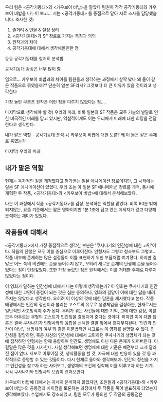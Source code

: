 
우리 팀은 <공각기동대>와 <카우보이 비밥>을 맡았다
팀원이 각각 공각기동대와 카우보이 비밥을 나누어 보고... 
저는 <공각기동대> 를 중점으로 맡아 자료 조사를 담당했습니다. 조사한 것)
1. 줄거리 & 인물 & 설정 정리
2. <공각기동대>가 SF 장르로 가지는 특징과 의의
3. 원작과의 차이
4. 공각기동대에 대해서 생각해볼만한 점

등등 공각기동대를 철저히 분석함

공각기동대 감상은 너무 많이 함

덤으로... 카우보이 비밥과의 차이를 팀원들과 생각하는 과정에서 살짝 봤다
왜 둘이 같은 작품으로 묶였을까??
단순히 일본 SF라서? 그것보다 더 큰 이유가 있을 것이라고 생각한다

가장 놀란 부분은 원작은 이런 점을 다루지 않았다는 점....

마지막으로 생각해야 할 것) 우리의 미래.
비록 일본의 SF 작품은 모두 기술의 발달로 인한 비극적인 미래를 담고 있지만, 역설적이게도 이는 우리에게 미래에 대한 희망을 전달한다고 생각한다.

내가 맡은 역할 - 공각기동대 분석
+) 카우보이 비밥에 대한 토론?
왜 이 둘은 같은 주제로 묶였는가

마지막) 우리의 미래

## 내가 맡은 역할 

현재는 독자적인 길을 개척했다고 평가받는 일본 애니메이션 장르이지만, 그 시작에는 일본 SF 애니메이션이 있었다. 우리 조는 이 일본 SF 애니메이션 장르를 개척, 동시에 개혁한 두 작품, <공각기동대>와 <카우보이 비밥>에 대해서 분석해보았다.

나는 이 과정에서 작품 <공각기동대>를 감상, 분석하는 역할을 맡았다. 비록 80분 밖에 되지않는, 요즘 기준에서는 짧은 영화이지만 1분 1초에 담고 있는 메세지가 깊고 다양해 분석하는 재미가 있었다.

## 작품들에 대해서

<공각기동대>에서 가장 중점적으로 생각한 부분은 '쿠사나기의 인간성에 대한 고민'이다. 작품의 진행은 모두 이를 중심으로 이루어진다. 인형사도 그렇고 청소부도 그렇고... 작품 내부에 존재하는 많은 설정들이 이를 표현하기 위한 부품처럼 여겨졌다. 하지만 결말은 어느 쪽의 의견에도 손을 들어주지 않고, 오히려 새로운 존재의 탄생에 손을 들어주었다는 점이 인상깊었다. 또한 가장 놀랐던 점은 원작에서는 이를 거대한 주제로 다루지 않았다는 점이다. 

이 영화가 말하는 인간성에 대해서 나는 어떻게 생각하는가? 이 영화는 쿠사나기의 인간성에 대한 고민이 중점이 되는 것은 십분 동의하나, 영화의 결말이 이에 대한 답을 내려주지는 않았다고 생각한다. 오히려 이 이상의 것에 대한 담론을 제시했다고 본다. 작중 배경에서는 인간의 정신이라 불리는 고스트의 유무로 생명체임을 결정하는, 현재로서는 일반적인 사고방식이 주가 된다. 우리가 겪는 사건들에 대한 기억, 그에 대한 감정, 이를 모두 아우르는 무형의 고스트가 인간임을 결정지어 준다는 것이다. 하지만 이에 대한 담론은 결국 쿠사나기가 인형사와의 융합을 선택한 결말 앞에서 흐지부지된다. 
'인간과 인간이 아님', '생명체의 여부'와 같은 이분법적인 사고로는 이 영화를 설명할 수 없다. 인간성을 갈망하던, 혹은 자신의 인간성에 대해서 고민하던 쿠사나기와 생명체가 되는 것에 집착하던 인형사는 함께 융합하여 인간도, 생명체도 아닌 다른 존재가 되어버린다. 이 결말은 많은 것을 시사한다. 사실 생각해보면 생명체에 대한 기준은 예전부터 크게 달라진 점이 없다. 세포로 이루어질 것, 생식활동을 할 것, 자극에 대한 반응이 있을 것 등 과학적으로 증명할 수 있는 것들이다. 
다시 현재로 돌아와 생각해보자. 인간의 정신을 가지고 인간성을 찾고자 하는 사이보그, 생명체의 조건에 집착해 이를 이루고자 하는 기계. 각각 쿠사나기와 인형사의 모습이 겹쳐보인다. 

카우보이 비밥에 대해서는 자세히 분석하지 않았지만, 조원들과 <공각기동대>와 <카우보이 비밥>의 공통점과 차이점을 토론하는 과정에서 두 작품을 묶어 발표하게 되었는지 생각해보았다. 수업에서도 강조되었고, 팀원 모두가 동의한 두 작품의 공통점은 